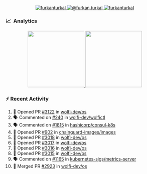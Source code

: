 <p align="center">
  <a href="https://linkedin.com/in/furkanturkal" target="blank">
    <img src="https://img.shields.io/badge/linkedin-%230077B5.svg?&style=for-the-badge&logo=linkedin&logoColor=white" alt="furkanturkal" />
  </a>
  <a href="https://medium.com/@furkan.turkal" target="blank">
    <img src="https://img.shields.io/badge/medium-%2312100E.svg?&style=for-the-badge&logo=medium&logoColor=white" alt="@furkan.turkal" />
  </a>
  <a href="https://twitter.com/furkanturkaI" target="blank">
    <img src="https://img.shields.io/badge/Twitter-1DA1F2?style=for-the-badge&logo=twitter&logoColor=white" alt="furkanturkaI" />
  </a>
</p>

### 📈 &nbsp;Analytics

<p align="center">
  <a href="https://coderstats.net/github/#Dentrax">
    <img height="180em" src="https://github-readme-stats-eight-theta.vercel.app/api?username=Dentrax&show_icons=true&theme=algolia&include_all_commits=true&count_private=true&line_height=26"/>
    <img height="180em" src="https://github-readme-stats-eight-theta.vercel.app/api/top-langs/?username=Dentrax&layout=compact&langs_count=8&theme=algolia&line_height=26"/>
  </a>
</p>

### :zap: Recent Activity

<!--START_SECTION:activity-->
1. 💪 Opened PR [#3122](https://github.com/wolfi-dev/os/pull/3122) in [wolfi-dev/os](https://github.com/wolfi-dev/os)
2. 🗣 Commented on [#240](https://github.com/wolfi-dev/wolfictl/issues/240) in [wolfi-dev/wolfictl](https://github.com/wolfi-dev/wolfictl)
3. 🗣 Commented on [#1815](https://github.com/hashicorp/consul-k8s/issues/1815) in [hashicorp/consul-k8s](https://github.com/hashicorp/consul-k8s)
4. 💪 Opened PR [#902](https://github.com/chainguard-images/images/pull/902) in [chainguard-images/images](https://github.com/chainguard-images/images)
5. 💪 Opened PR [#3018](https://github.com/wolfi-dev/os/pull/3018) in [wolfi-dev/os](https://github.com/wolfi-dev/os)
6. 💪 Opened PR [#3017](https://github.com/wolfi-dev/os/pull/3017) in [wolfi-dev/os](https://github.com/wolfi-dev/os)
7. 💪 Opened PR [#3016](https://github.com/wolfi-dev/os/pull/3016) in [wolfi-dev/os](https://github.com/wolfi-dev/os)
8. 💪 Opened PR [#3015](https://github.com/wolfi-dev/os/pull/3015) in [wolfi-dev/os](https://github.com/wolfi-dev/os)
9. 🗣 Commented on [#1165](https://github.com/kubernetes-sigs/metrics-server/issues/1165) in [kubernetes-sigs/metrics-server](https://github.com/kubernetes-sigs/metrics-server)
10. 🎉 Merged PR [#2923](https://github.com/wolfi-dev/os/pull/2923) in [wolfi-dev/os](https://github.com/wolfi-dev/os)
<!--END_SECTION:activity-->
